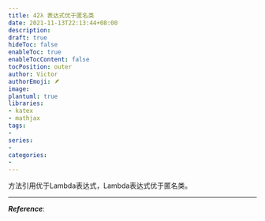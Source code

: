 ```yaml
---
title: 42λ 表达式优于匿名类
date: 2021-11-13T22:13:44+08:00
description:
draft: true
hideToc: false
enableToc: true
enableTocContent: false
tocPosition: outer
author: Victor
authorEmoji: 🪶
image:
plantuml: true
libraries:
- katex
- mathjax
tags:
-
series:
-
categories:
-
---
```




方法引用优于Lambda表达式，Lambda表达式优于匿名类。

---

***Reference***:
